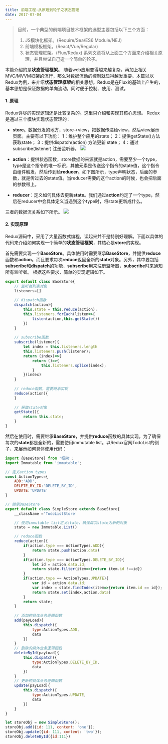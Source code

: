 ```yaml
---
title: 前端工程-从原理到轮子之状态管理
date: 2017-07-04
---
```


> 目前，一个典型的前端项目技术框架的选型主要包括以下三个方面：
> 1. JS模块化框架。(Require/Sea/ES6 Module/NEJ)
> 2. 前端模板框架。(React/Vue/Regular)
> 3. 状态管理框架。(Flux/Redux)
> 系列文章将从上面三个方面来介绍相关原理，并且尝试自己造一个简单的轮子。

本篇介绍的是**状态管理框架**。
随着web应用变得越来越复杂，再加上相关MVC/MVVM框架的流行，那么对数据流动的控制就显得越发重要。本篇以以Redux为例，来介绍**状态管理框架**的相关思想。Redux是在Flux的基础上产生的，基本思想是保证数据的单向流动，同时便于控制、使用、测试。

<!-- more -->

#### 1.  原理
Redux详尽的实现逻辑还是比较复杂的。这里只介绍和实现其核心思想。
Redux是通过三个模块实现状态管理的：
-  **store**。数据分发的地方，store→view，把数据传递给view，然后view展示页面。主要有以下功能：
1：维护整个应用的state；
2：提供getState()方法获取state；
3：提供dispatch(action) 方法更新 state；
4：通过 subscribe(listener) 注册监听器。
![](https://haitao.nos.netease.com/e1620027-ebe9-4732-bbcf-5f5e13846019.png)

- **action**：提供状态函数，store数据的来源就是action，需要至少一个type，type是这个指令的唯一标识，其他元素是传送这个指令的state值，这个指令由组件触发，然后传到给**reducer**。如下图所示，type声明状态，后面的参数，就是传过去的state值。当reducer需要的这个action的时候，也会把后面的参数带上。

- **reducer**：定义如何具体去更新**state**。我们通过**action**约定了一个type，然后在reducer中会具体定义当遇到这个type时，将state更新成什么。

三者的数据流关系如下所示。
![](https://haitao.nos.netease.com/275dab2d-69c7-4ec0-a73e-f27ac11b4710.jpg)
 
#### 2.  实现原理
Redux源码中，采用了大量函数式编程，读起来并不是特别好理解。下面以具体的代码来介绍如何实现一个简单的**状态管理框架**，其核心是**store**的实现。

首先需要实现一个**BaseStore**。具体使用时需要继承**BaseStore**，并提供**reduce**函数和**action**。而且要求每次**reduce**返回全新的**state**对象。另外，其中要包括**subscribe**和**dispatch**的功能，**subscribe**用来注册监听器，**subscribe**时来通知所有监听者。
根据这些要求，简单的实现逻辑如下。
```jsx
export default class BaseStore{
    // 监听者列表对象
    listeners=[]
	
	// dispatch函数
    dispatch(action){
        this.state = this.reduce(action);
        this.listeners.forEach(listen=>{
            listen(action,this.getState())
        })
    }
	
	// subscribe函数
    subscribe(listener){
        let index = this.listeners.length
        this.listeners.push(listener);
        return (index)=>{
            return ()=>{
                this.listeners.splice(index);
            }
        }(index)
    }
	
	// reduce函数，需要继承实现
    reduce(action){
    }
	
	// 获取state对象
    getState(){
        return this.state;
    }
}
```
然后在使用时，需要继承**BaseStore**，并提供**reduce**函数的具体实现。为了确保每次的**state**都是全新的，需要使用immutable list。以Redux官网TodoList的例子，来展示如何具体使用代码：
```jsx
import {BaseStore} from '框架';
import Immutable from 'immutable';

// 定义action types
const ActionTypes={
    ADD:'ADD',
    DELETE_BY_ID:'DELETE_BY_ID',
    UPDATE:'UPDATE'
}

// 继承BaseStore
export default class SimpleStore extends BaseStore{
    __className ='TodoListStore'

	// 使用immutable list定义state，确保每次state为新的对象
    state = new Immutable.List()

	// reduce函数
    reduce(action){
        if(action.type === ActionTypes.ADD){
            return state.push(action.data)
        }
        if(action.type === ActionTypes.DELETE_BY_ID){
            let id = action.data.id;
            return state.filter(item=>{return item.id !==id})
        }
        if(action.type == ActionTypes.UPDATE){
            var id = action.data.id;
            var index = state.findIndex(item=>{return item.id == id});
            return state.set(index,action.data)
        }
        return state; 
    }
    
    // 添加的具体业务逻辑函数
    add(payLoad){
        this.dispatch({
            type:ActionTypes.ADD,
            data
        })
    }
    // 删除的具体业务逻辑函数
    deleteById(payLoad){
        this.dispatch({
            type:ActionTypes.DELETE_BY_ID,
            data
        })
    }
    // 更新的具体业务逻辑函数
    update(payLoad){
        this.dispatch({
            type:ActionTypes.UPDATE,
            data
        })
    }
}

let storeObj = new SimpleStore();
storeObj.add({id: 111, content: 'one'});
storeObj.update({id: 111, content: 'two'});
storeObj.deleteById({id:111})
```

